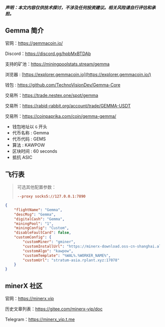 

##### **声明**：本文内容仅供技术探讨，不涉及任何投资建议。相关风险请自行评估和承担。





## Gemma 简介

官网：https://gemmacoin.io/

Discord：https://discord.gg/hpbMxBTDAb



支持的矿池：https://miningpoolstats.stream/gemma

浏览器 : [https://explorer.gemmacoin.io](https://explorer.gemmacoin.io/)

钱包 : https://github.com/TechnoVisionDev/Gemma-Core



交易所：https://trade.nestex.one/spot/gemma

交易所：https://rabid-rabbit.org/account/trade/GEMMA-USDT

交易所：https://coinpaprika.com/coin/gemma-gemma/





- 钱包地址以 `G` 开头
- 代币名称 : Gemma
- 代币代码 : GEMS
- 算法 : KAWPOW
- 区块时间 : 60 seconds
- 抵抗 ASIC



## 飞行表

> 可选其他配置参数：
>
> ```ini
> --proxy socks5://127.0.0.1:7890
> ```



```json
{
    "flightName": "Gemma",
    "descMsg": "Gemma",
    "digitalCash": "Gemma",
    "miningPool": "1",
    "miningConfig": "Custom",
    "disableFaultCard": false,
    "customConfig": {
        "customMiner": "gminer",
        "customInstallUrl": "https://minerx-download.oss-cn-shanghai.aliyuncs.com/gminer/gminer-3.44.4.tar.gz",
        "customAlgo": "kawpow",
        "customTemplate": "%WAL%.%WORKER_NAME%",
        "customUrl": "stratum-asia.rplant.xyz:17078"
    }
}
```



## minerX 社区

官网：https://minerx.vip

历史文章列表：https://gitee.com/minerx-vip/doc

Telegram：https://minerx_vip.t.me

